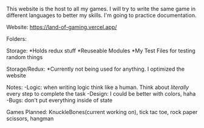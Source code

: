 This website is the host to all my games. I will try to write the same game in different languages to better my skills. I'm going to practice documentation.

Website: https://land-of-gaming.vercel.app/

Folders:

Storage: 
*Holds redux stuff
*Reuseable Modules
*My Test Files for testing random things

Storage/Redux:
*Currently not being used for anything. I optimized the website

Notes: 
-Logic: when writing logic think like a human. Think about *literally* every step to complete the task
-Design: I could be better with colors, haha
-Bugs: don't put everything inside of state

Games Planned: KnuckleBones(current working on), tick tac toe, rock paper scissors, hangman